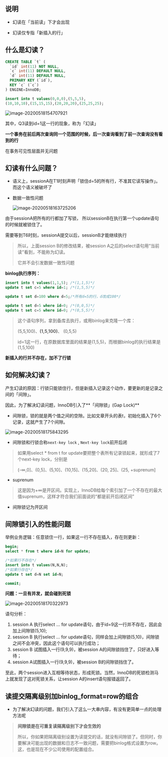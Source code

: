 ## 说明

- 幻读在「当前读」下才会出现

- 幻读仅专指「新插入的行」



## 什么是幻读？

```sql
CREATE TABLE `t` (
  `id` int(11) NOT NULL,
  `c` int(11) DEFAULT NULL,
  `d` int(11) DEFAULT NULL,
  PRIMARY KEY (`id`),
  KEY `c` (`c`)
) ENGINE=InnoDB;

insert into t values(0,0,0),(5,5,5),
(10,10,10),(15,15,15),(20,20,20),(25,25,25);
```



![image-20200518154707921](https://i.loli.net/2020/05/18/swPm7EZAqjLb3yG.png)

其中，Q3读到id=1这一行的现象，称为「幻读」

**一个事务在前后两次查询同一个范围的时候，后一次查询看到了前一次查询没有看到的行**

在事务可见性层面并无问题



## 幻读有什么问题？

- 语义上，sessionA在T1时刻声明「锁住d=5的所有行，不准其它读写操作」。而这个语义被破坏了

- 数据一致性问题

  ![image-20200518163725206](https://i.loli.net/2020/05/18/nboPK3jc6frJhgA.png)

由于sessionA把所有的行都加了写锁， 所以sessionB在执行第一个update语句的时候就被锁住了。

需要等到T6时刻，sessionA提交以后，sessionB才能继续执行

> 所以，上面session B的修改结果，被session A之后的select语句用“当前读”看到，不能称为幻读。
>
> 它并不会引发数据一致性问题

**binlog执行序列：**

```sql
insert into t values(1,1,5); /*(1,1,5)*/
update t set c=5 where id=1; /*(1,5,5)*/

update t set d=100 where d=5;/*所有d=5的行，d改成100*/

update t set d=5 where id=0; /*(0,0,5)*/
update t set c=5 where id=0; /*(0,5,5)*/
```

> 这个语句序列，拿到备库去执行，或用binlog来克隆一个库：
>
> (5,5,100)、**(1,5,100)**、 (0,5,5)
>
> id=1这一行，在原数据库里面的结果是(1,5,5)，而根据binlog的执行结果是(1,5,100)

**新插入的行并不存在，加不了行锁**

## 如何解决幻读？

产生幻读的原因：行锁只能锁住行，但是新插入记录这个动作，要更新的是记录之间的「间隙」。

因此，为了解决幻读问题，InnoDB引入了**「间隙锁」(Gap Lock)**

- 间隙锁，锁的就是两个值之间的空隙。比如文章开头的表t，初始化插入了6个记录，这就产生了7个间隙。

![image-20200518175843295](https://i.loli.net/2020/05/18/2HIztr4UEVSlsyn.png)

- 间隙锁和行锁合称`next-key lock` , `Next-key lock`前开后闭

> 如果用select * from t for update要把整个表所有记录锁起来，就形成了7个next-key lock，分别是
>
>  (-∞,0]、(0,5]、(5,10]、(10,15]、(15,20]、(20, 25]、(25, +suprenum]

- suprenum

> 这是因为+∞是开区间。实现上，InnoDB给每个索引加了一个不存在的最大值suprenum，这样才符合我们前面说的“都是前开后闭区间”

- 间隙锁记为开区间



##  间隙锁引入的性能问题

举例业务逻辑：任意锁住一行，如果这一行不存在插入，存在则更新：

```sql
begin;
select * from t where id=N for update;

/*如果行不存在*/
insert into t values(N,N,N);
/*如果行存在*/
update t set d=N set id=N;

commit;
```

**问题：一旦有并发，就会碰到死锁**

![image-20200518170322973](https://i.loli.net/2020/05/18/RoFPI2EHrz5ypid.png)

语句分析：

1. session A 执行select ... for update语句，由于id=9这一行并不存在，因此会加上间隙锁(5,10);
2. session B 执行select ... for update语句，同样会加上间隙锁(5,10)，间隙锁之间不会冲突，因此这个语句可以执行成功；
3. session B 试图插入一行(9,9,9)，被session A的间隙锁挡住了，只好进入等待；
4. session A试图插入一行(9,9,9)，被session B的间隙锁挡住了。

至此，两个session进入互相等待状态，形成死锁。当然，InnoDB的死锁检测马上就发现了这对死锁关系，让session A的insert语句报错返回了。



## 读提交隔离级别加binlog_format=row的组合

- 为了解决幻读的问题，我们引入了这么一大串内容，有没有更简单一点的处理方法呢

> **间隙锁是在可重复读隔离级别下才会生效的**
>
> 所以，你如果把隔离级别设置为读提交的话，就没有间隙锁了。但同时，你要解决可能出现的数据和日志不一致问题，需要把binlog格式设置为row。这，也是现在不少公司使用的配置组合。

